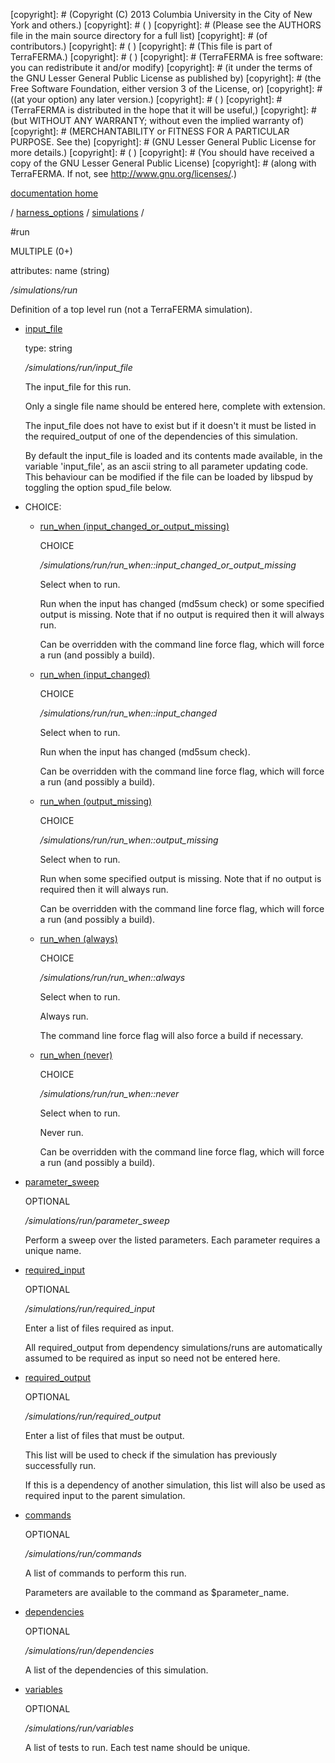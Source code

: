 [copyright]: # (Copyright (C) 2013 Columbia University in the City of New York and others.)
[copyright]: # ( )
[copyright]: # (Please see the AUTHORS file in the main source directory for a full list)
[copyright]: # (of contributors.)
[copyright]: # ( )
[copyright]: # (This file is part of TerraFERMA.)
[copyright]: # ( )
[copyright]: # (TerraFERMA is free software: you can redistribute it and/or modify)
[copyright]: # (it under the terms of the GNU Lesser General Public License as published by)
[copyright]: # (the Free Software Foundation, either version 3 of the License, or)
[copyright]: # ((at your option) any later version.)
[copyright]: # ( )
[copyright]: # (TerraFERMA is distributed in the hope that it will be useful,)
[copyright]: # (but WITHOUT ANY WARRANTY; without even the implied warranty of)
[copyright]: # (MERCHANTABILITY or FITNESS FOR A PARTICULAR PURPOSE. See the)
[copyright]: # (GNU Lesser General Public License for more details.)
[copyright]: # ( )
[copyright]: # (You should have received a copy of the GNU Lesser General Public License)
[copyright]: # (along with TerraFERMA. If not, see <http://www.gnu.org/licenses/>.)

[documentation home](Documentation)

/ [harness_options](../../harness_options) / [simulations](../simulations) /

#run

MULTIPLE (0+) 

attributes: name (string) 

*/simulations/run*

Definition of a top level run (not a TerraFERMA simulation).

* [input_file](run/input_file "child")

    type: string

    */simulations/run/input_file*

    The input_file for this run.
    
    Only a single file name should be entered here, complete with extension.
    
    The input_file does not have to exist but if it doesn't it must be listed
    in the required_output of one of the dependencies of this simulation.
    
    By default the input_file is loaded and its contents made available, in the
    variable 'input_file',  as an ascii string to all parameter updating code.  
    This behaviour can be modified if the file can be loaded by libspud by toggling
    the option spud_file below.

* CHOICE:
    * [run_when (input_changed_or_output_missing)](run/run_when__input_changed_or_output_missing "child")

        CHOICE 

        */simulations/run/run_when::input_changed_or_output_missing*

        Select when to run.
        
        Run when the input has changed  (md5sum check) or some specified output is missing.
        Note that if no output is required then it will always run.
        
        Can be overridden with the command line force flag, which will force a run (and possibly a build).

    * [run_when (input_changed)](run/run_when__input_changed "child")

        CHOICE 

        */simulations/run/run_when::input_changed*

        Select when to run.
        
        Run when the input has changed (md5sum check).
        
        Can be overridden with the command line force flag, which will force a run (and possibly a build).

    * [run_when (output_missing)](run/run_when__output_missing "child")

        CHOICE 

        */simulations/run/run_when::output_missing*

        Select when to run.
        
        Run when some specified output is missing.
        Note that if no output is required then it will always run.
        
        Can be overridden with the command line force flag, which will force a run (and possibly a build).

    * [run_when (always)](run/run_when__always "child")

        CHOICE 

        */simulations/run/run_when::always*

        Select when to run.
        
        Always run.  
        
        The command line force flag will also force a build if necessary.

    * [run_when (never)](run/run_when__never "child")

        CHOICE 

        */simulations/run/run_when::never*

        Select when to run.
        
        Never run.
        
        Can be overridden with the command line force flag, which will force a run (and possibly a build).

* [parameter_sweep](run/parameter_sweep "child")

    OPTIONAL 

    */simulations/run/parameter_sweep*

    Perform a sweep over the listed parameters.  Each parameter requires a unique name.

* [required_input](run/required_input "child")

    OPTIONAL 

    */simulations/run/required_input*

    Enter a list of files required as input.
    
    All required_output from dependency simulations/runs are automatically 
    assumed to be required as input so need not be entered here.

* [required_output](run/required_output "child")

    OPTIONAL 

    */simulations/run/required_output*

    Enter a list of files that must be output.
    
    This list will be used to check if the simulation has previously successfully run.
    
    If this is a dependency of another simulation, this list will also be used as
    required input to the parent simulation.

* [commands](run/commands "child")

    OPTIONAL 

    */simulations/run/commands*

    A list of commands to perform this run.
    
    Parameters are available to the command as $parameter_name.

* [dependencies](run/dependencies "child")

    OPTIONAL 

    */simulations/run/dependencies*

    A list of the dependencies of this simulation.

* [variables](run/variables "child")

    OPTIONAL 

    */simulations/run/variables*

    A list of tests to run.  Each test name should be unique.

[autogenerated]: # (This file was automatically generated from the schema file:/home/cwilson/repos/github/TerraFERMA/TerraFERMA/buckettools/schemas/simulations.rng.)

